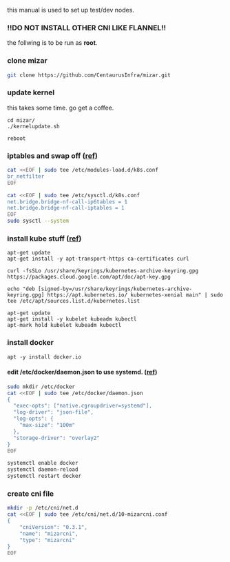 this manual is used to set up test/dev nodes.

### !!DO NOT INSTALL OTHER CNI LIKE FLANNEL!!

the follwing is to be run as **root**.

### clone mizar

```bash
git clone https://github.com/CentaurusInfra/mizar.git
```

### update kernel
this takes some time. go get a coffee.
```
cd mizar/
./kernelupdate.sh

reboot
```

### iptables and swap off ([ref](https://kubernetes.io/docs/setup/production-environment/tools/kubeadm/install-kubeadm/#letting-iptables-see-bridged-traffic))
```bash
cat <<EOF | sudo tee /etc/modules-load.d/k8s.conf
br_netfilter
EOF

cat <<EOF | sudo tee /etc/sysctl.d/k8s.conf
net.bridge.bridge-nf-call-ip6tables = 1
net.bridge.bridge-nf-call-iptables = 1
EOF
sudo sysctl --system
```


### install kube stuff ([ref](https://kubernetes.io/docs/setup/production-environment/tools/kubeadm/install-kubeadm/#installing-kubeadm-kubelet-and-kubectl))
```
apt-get update
apt-get install -y apt-transport-https ca-certificates curl

curl -fsSLo /usr/share/keyrings/kubernetes-archive-keyring.gpg https://packages.cloud.google.com/apt/doc/apt-key.gpg

echo "deb [signed-by=/usr/share/keyrings/kubernetes-archive-keyring.gpg] https://apt.kubernetes.io/ kubernetes-xenial main" | sudo tee /etc/apt/sources.list.d/kubernetes.list

apt-get update
apt-get install -y kubelet kubeadm kubectl
apt-mark hold kubelet kubeadm kubectl
```

### install docker
```
apt -y install docker.io
```

#### edit /etc/docker/daemon.json to use systemd. ([ref](https://kubernetes.io/docs/setup/production-environment/container-runtimes/#docker))

```bash
sudo mkdir /etc/docker
cat <<EOF | sudo tee /etc/docker/daemon.json
{
  "exec-opts": ["native.cgroupdriver=systemd"],
  "log-driver": "json-file",
  "log-opts": {
    "max-size": "100m"
  },
  "storage-driver": "overlay2"
}
EOF

systemctl enable docker
systemctl daemon-reload
systemctl restart docker
```

### create cni file
```bash
mkdir -p /etc/cni/net.d
cat <<EOF | sudo tee /etc/cni/net.d/10-mizarcni.conf
{
	"cniVersion": "0.3.1",
	"name": "mizarcni",
	"type": "mizarcni"
}
EOF
```
